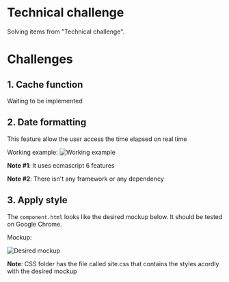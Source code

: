 # Technical challenge

Solving items from "Technical challenge".

# Challenges

## 1. Cache function
Waiting to be implemented

## 2. Date formatting
This feature allow the user access the time elapsed on real time

Working example:
![Working example](https://i.ibb.co/G59QXBd/example.gif)

**Note #1**: It uses ecmascript 6 features

**Note #2**: There isn't any framework or any dependency

## 3. Apply style
The `component.html` looks like the desired mockup below. It should be tested on Google Chrome.

Mockup:

![Desired mockup](https://i.ibb.co/Brh3jXQ/mockup.png)

**Note**: CSS folder has the file called site.css that contains the styles acordly with the desired mockup
